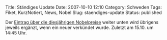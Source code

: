 Title: Ständiges Update
Date: 2007-10-10 12:10
Category: Schweden
Tags: Fiket, KurzNotiert, News, Nobel
Slug: staendiges-update
Status: published

Der [Eintrag über die diesjährigen
Nobelpreise](http://www.fiket.de/2007/10/08/nobelpreise-2007/) weiter
unten wird übrigens jeweils ergänzt, wenn ein neuer verkündet wurde.
Zuletzt am 15.10. um 14:45 Uhr.

